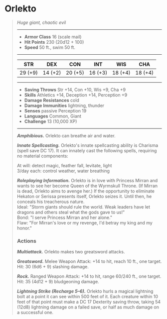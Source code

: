 # Orlekto
>*Huge giant, chaotic evil*
>___
>- **Armor Class** 16 (scale mail)
>- **Hit Points** 230 (20d12 + 100)
>- **Speed** 50 ft., swim 50 ft.
>___
>|STR|DEX|CON|INT|WIS|CHA|
>|:---:|:---:|:---:|:---:|:---:|:---:|
>|29 (+9)|14 (+2)|20 (+5)|16 (+3)|18 (+4)|18 (+4)|
>___
>- **Saving Throws** Str +14, Con +10, Wis +9, Cha +9
>- **Skills** Athletics +14, Deception +14, Perception +9
>- **Damage Resistances** cold
>- **Damage Immunities** lightning, thunder
>- **Senses** passive Perception 19
>- **Languages** Common, Giant
>- **Challenge** 13 (10,000 XP)
>___
>***Amphibious.*** Orlekto can breathe air and water.  
>
>***Innate Spellcasting.*** Orlekto's innate spellcasting ability is Charisma (spell save DC 17). It can innately cast the following spells, requiring no material components:  
>
>At will: detect magic, feather fall, levitate, light  
>3/day each: control weather, water breathing  
>
>
>***Roleplaying Information.*** Orlekto is in love with Princess Mirran and wants to see her become Queen of the Wyrmskull Throne. (If Mirran is dead, Orlekto aims to avenge her.) If the opportunity to eliminate Hekaton or Serissa presents itself, Orlekto seizes it. Until then, he conceals his treacherous nature.  
>Ideal: "Storm giants should rule the world. Weak leaders have let dragons and others steal what the gods gave to us!"  
>Bond: "I serve Princess Mirran and her alone."  
>Flaw: "For Mirran's love or my revenge, I'd betray my king and my honor."  
>
>### Actions
>***Multiattack.*** Orlekto makes two greatsword attacks.  
>
>***Greatsword.*** Melee Weapon Attack: +14 to hit, reach 10 ft., one target. Hit: 30 (6d6 + 9) slashing damage.  
>
>***Rock.*** Ranged Weapon Attack: +14 to hit, range 60/240 ft., one target. Hit: 35 (4d12 + 9) bludgeoning damage.  
>
>***Lightning Strike (Recharge 5–6).*** Orlekto hurls a magical lightning bolt at a point it can see within 500 feet of it. Each creature within 10 feet of that point must make a DC 17 Dexterity saving throw, taking 54 (12d8) lightning damage on a failed save, or half as much damage on a successful one.